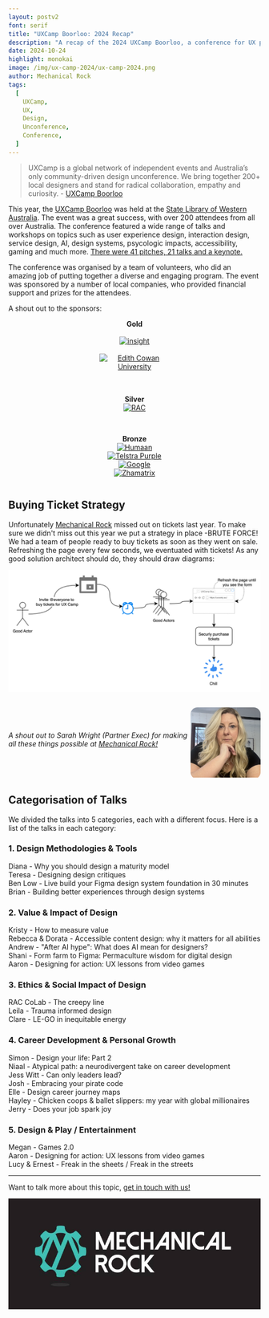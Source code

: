 ```yaml
---
layout: postv2
font: serif
title: "UXCamp Boorloo: 2024 Recap"
description: "A recap of the 2024 UXCamp Boorloo, a conference for UX professionals"
date: 2024-10-24
highlight: monokai
image: /img/ux-camp-2024/ux-camp-2024.png
author: Mechanical Rock
tags:
  [
    UXCamp,
    UX,
    Design,
    Unconference,
    Conference,
  ]
---
```



> UXCamp is a global network of independent events and Australia’s only community-driven design unconference. We bring together 200+ local designers and stand for radical collaboration, empathy and curiosity. - [UXCamp Boorloo](https://uxcamp.au/)

This year, the [UXCamp Boorloo](https://uxcamp.au/) was held at the [State Library of Western Australia](https://slwa.wa.gov.au/). The event was a great success, with over 200 attendees from all over Australia. The conference featured a wide range of talks and workshops on topics such as user experience design, interaction design, service design, AI, design systems, psycologic impacts, accessibility, gaming and much more. [There were 41 pitches, 21 talks and a keynote.](https://uxcamp.au/agenda/)

The conference was organised by a team of volunteers, who did an amazing job of putting together a diverse and engaging program. The event was sponsored by a number of local companies, who provided financial support and prizes for the attendees. 

A shout out to the sponsors:

<center style="max-width:10em;display:flex;flex-direction:column;justify-content:center;align-items:center;margin:0 auto;">
  <b>Gold</b><br />
  <a href="https://au.insight.com/en_AU/home.html"><img alt="insight" src="/img/ux-camp-2024/insight.avif"/></a><br />
  <a href="https://www.ecu.edu.au/"><img alt="Edith Cowan University" src="/img/ux-camp-2024/ecu.avif"/></a><br />

  <br /><b>Silver</b><br />
  <a href="https://www.rac.com.au/"><img alt="RAC" src="/img/ux-camp-2024/rac.avif"/></a><br />

  <br /><b>Bronze</b><br />
  <a href="https://www.humaan.com/"><img alt="Humaan" src="/img/ux-camp-2024/humaan.avif"/></a><br />
  <a href="https://purple.telstra.com/"><img alt="Telstra Purple" src="/img/ux-camp-2024/telstrapurple.avif"/></a><br />
  <a href="https://about.google/google-in-australia/"><img alt="Google" src="/img/ux-camp-2024/google.avif"/></a><br />
  <a href="https://zhamatix.com/"><img alt="Zhamatrix" src="/img/ux-camp-2024/zhamatix.avif"/></a><br />
</center>

## Buying Ticket Strategy

Unfortunately [Mechanical Rock](https://www.mechanicalrock.io/) missed out on tickets last year. To make sure we didn't miss out this year we put a strategy in place -BRUTE FORCE! We had a team of people ready to buy tickets as soon as they went on sale. Refreshing the page every few seconds, we eventuated with tickets! As any good solution architect should do, they should draw diagrams:

![Buying Ticket Strategy](/img/ux-camp-2024/buying-ticket-strategy.png)

<div style="display:flex;flex-direction:row;align-items:center;">
  <p><em>A shout out to Sarah Wright (Partner Exec) for making all these things possible at <a href="https://www.mechanicalrock.io/">Mechanical Rock!</a></em></p>
  <div style="margin-top:1em;max-width:10em;margin-left:auto;margin-right:auto;border-radius:1em;overflow:hidden;">
    <img alt="Sarah Wright, Mechanical Rock's Partner Exec" src="/img/ux-camp-2024/sarah-wright.png" />
  </div>
</div>


## Categorisation of Talks

We divided the talks into 5 categories, each with a different focus. Here is a list of the talks in each category:

### 1. Design Methodologies & Tools
Diana - Why you should design a maturity model<br />
Teresa - Designing design critiques<br />
Ben Low - Live build your Figma design system foundation in 30 minutes<br />
Brian - Building better experiences through design systems<br />

### 2. Value & Impact of Design
Kristy - How to measure value<br />
Rebecca & Dorata - Accessible content design: why it matters for all abilities<br />
Andrew - "After AI hype": What does AI mean for designers?<br />
Shani - Form farm to Figma: Permaculture wisdom for digital design<br />
Aaron - Designing for action: UX lessons from video games<br />

### 3. Ethics & Social Impact of Design
RAC CoLab - The creepy line<br />
Leila - Trauma informed design<br />
Clare - LE-GO in inequitable energy<br />

### 4. Career Development & Personal Growth
Simon - Design your life: Part 2<br />
Niaal - Atypical path: a neurodivergent take on career development<br />
Jess Witt - Can only leaders lead?<br />
Josh - Embracing your pirate code<br />
Elle - Design career journey maps<br />
Hayley - Chicken coops & ballet slippers: my year with global millionaires<br />
Jerry - Does your job spark joy<br />

### 5. Design & Play / Entertainment
Megan - Games 2.0<br />
Aaron - Designing for action: UX lessons from video games<br />
Lucy & Ernest - Freak in the sheets / Freak in the streets<br />


---

Want to talk more about this topic, [get in touch with us!](https://www.mechanicalrock.io/lets-get-started)

![Mechanical Rock Logo](/img/mr-logo-dark-landscape.jpg)

